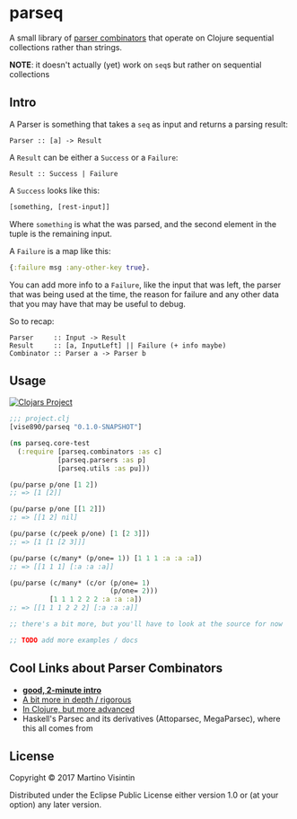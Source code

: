 # parseq

A small library of [parser
combinators](https://en.wikipedia.org/wiki/Parser_combinator) that operate on
Clojure sequential collections rather than strings.

**NOTE**: it doesn't actually (yet) work on `seq`s but rather on sequential
collections

## Intro

A Parser is something that takes a `seq` as input and returns a parsing result:

```
Parser :: [a] -> Result
```

A `Result` can be either a `Success` or a `Failure`:

```
Result :: Success | Failure
```

A `Success` looks like this:

```clojure
[something, [rest-input]]
```

Where `something` is what the was parsed, and the second element in the tuple
is the remaining input.

A `Failure` is a map like this:

```clojure
{:failure msg :any-other-key true}.
```

You can add more info to a `Failure`, like the input that was left, the parser
that was being used at the time, the reason for failure and any other data that
you may have that may be useful to debug.

So to recap:

```
Parser     :: Input -> Result
Result     :: [a, InputLeft] || Failure (+ info maybe)
Combinator :: Parser a -> Parser b
```

## Usage

[![Clojars Project](https://img.shields.io/clojars/v/vise890/parseq.svg)](https://clojars.org/vise890/parseq)

```clojure
;;; project.clj
[vise890/parseq "0.1.0-SNAPSHOT"]
```

```clojure
(ns parseq.core-test
  (:require [parseq.combinators :as c]
            [parseq.parsers :as p]
            [parseq.utils :as pu]))

(pu/parse p/one [1 2])
;; => [1 [2]]

(pu/parse p/one [[1 2]])
;; => [[1 2] nil]

(pu/parse (c/peek p/one) [1 [2 3]])
;; => [1 [1 [2 3]]]

(pu/parse (c/many* (p/one= 1)) [1 1 1 :a :a :a])
;; => [[1 1 1] [:a :a :a]]

(pu/parse (c/many* (c/or (p/one= 1)
                         (p/one= 2)))
          [1 1 1 2 2 2 :a :a :a])
;; => [[1 1 1 2 2 2] [:a :a :a]]

;; there's a bit more, but you'll have to look at the source for now

;; TODO add more examples / docs
```

## Cool Links about Parser Combinators

* [**good, 2-minute intro**](http://theorangeduck.com/page/you-could-have-invented-parser-combinators)
* [A bit more in depth / rigorous](http://sigusr2.net/parser-combinators-made-simple.html)
* [In Clojure, but more advanced](https://gist.github.com/kachayev/b5887f66e2985a21a466)
* Haskell's Parsec and its derivatives (Attoparsec, MegaParsec), where this all comes from

## License

Copyright © 2017 Martino Visintin

Distributed under the Eclipse Public License either version 1.0 or (at
your option) any later version.

